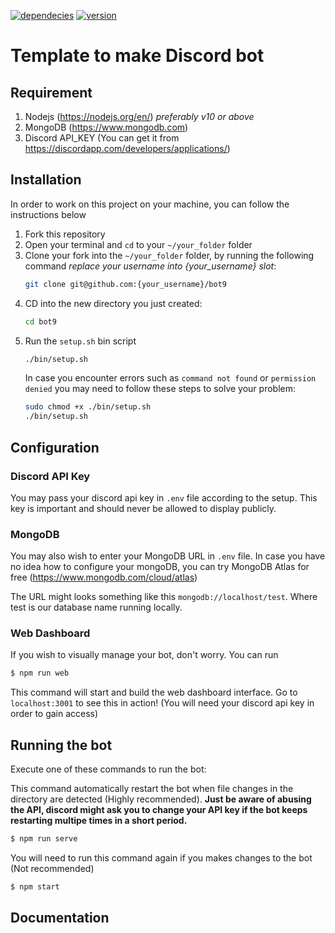 [![dependecies](https://img.shields.io/david/polowis/bot9?style=plastic)](/package.json) [![version](https://img.shields.io/github/package-json/v/polowis/bot9?style=plastic)](/package.json)


# Template to make Discord bot

## Requirement

1. Nodejs (https://nodejs.org/en/) *preferably v10 or above*
2. MongoDB (https://www.mongodb.com)
3. Discord API_KEY (You can get it from https://discordapp.com/developers/applications/)


## Installation

In order to work on this project on your machine, you can follow the instructions below

1. Fork this repository 
2. Open your terminal and `cd` to your `~/your_folder` folder
3. Clone your fork into the `~/your_folder` folder, by running the following command *replace your username into {your_username} slot*:
    ```bash
    git clone git@github.com:{your_username}/bot9 
    ```
4. CD into the new directory you just created:
    ```bash
    cd bot9
    ```
5. Run the `setup.sh` bin script
    ```bash
    ./bin/setup.sh
    ```
    In case you encounter errors such as `command not found` or `permission denied` you may need to follow these steps to solve your problem:
    ```bash
    sudo chmod +x ./bin/setup.sh
    ./bin/setup.sh
    ```


## Configuration

### Discord API Key
You may pass your discord api key in `.env` file according to the setup. This key is important and should never be allowed to display publicly. 

### MongoDB
You may also wish to enter your MongoDB URL in `.env` file. In case you have no idea how to configure your mongoDB, you can try MongoDB Atlas for free (https://www.mongodb.com/cloud/atlas)

The URL might looks something like this `mongodb://localhost/test`. Where test is our database name running locally. 

### Web Dashboard

If you wish to visually manage your bot, don't worry. You can run 
``` bash
$ npm run web
```

This command will start and build the web dashboard interface. Go to `localhost:3001` to see this in action! (You will need your discord api key in order to gain access)

## Running the bot
Execute one of these commands to run the bot:

This command automatically restart the bot when file changes in the directory are detected (Highly recommended). **Just be aware of abusing the API, discord might ask you to change your API key if the bot keeps restarting multipe times in a short period.**

```bash
$ npm run serve
```

You will need to run this command again if you makes changes to the bot (Not recommended)

```bash
$ npm start
```

## Documentation
 
